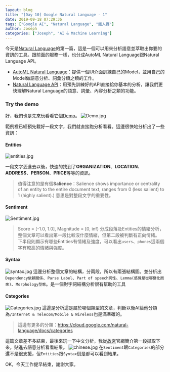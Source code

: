 ```yaml
---
layout: blog
title: "[Day 10] Google Natural Language - 1"
date: 2019-09-18 07:29:36
tags: ["Google AI", "Natural Language", "鐵人賽"]
author: Joseph
categories: ["Joseph", "AI & Machine Learning"]
---
```

今天是[Natural Language](https://cloud.google.com/natural-language/)的第一篇，這是一個可以用來分析語意並萃取出你要的資訊的工具。跟前面的服務一樣，也分成AutoML Natural Language跟Natural Language API。
- [AutoML Natural Language](https://cloud.google.com/natural-language/docs/quickstart)：提供一個UI介面訓練自己的Model，並用自己的Model做語意分析、詞彙分類之類的工作。
- [Natural Language API](https://cloud.google.com/natural-language/docs/quickstart)：用預先訓練好的API直接給你基本的分析，讓我們更快理解Natural Language的語意、詞彙、內容分析之類的功能。
<!-- more -->

### Try the demo
好，我們也是先來玩看看它個[Demo](https://cloud.google.com/natural-language/#natural-language-api-demo)。
![Demo.jpg](Demo.jpg)


範例裡已經預先載好一段文字，我們就直接跑分析看看。這邊很快地分析出了一些資訊：
#### Entities
![entities.jpg](entities.jpg)

一段文字丟進去以後，快速的找到了**ORGANIZATION**、**LOCATION**、**ADDRESS**、**PERSON**、**PRICE**等等的資訊。
> 值得注意的是有個**Salience**：Salience shows importance or centrality of an entity to the entire document text, ranges from 0 (less salient) to 1 (highly salient).)
> 意思是對整段文字的重要性。

#### Sentiment
![Sentiment.jpg](Sentiment.jpg)
> Score = [-1.0, 1.0], Magnitude = [0, inf)
分成段落及Entities的情緒分析，整個文章可以看出第一段比較沒什麼情緒，但第二段被判斷有正向情緒。
下半段則顯示有哪些Entities有情緒及強度，可以看出`users`、`phones`這兩個字有較高的情緒與強度。

#### Syntax
![syntax.jpg](syntax.jpg)
這邊分析整個文章的結構，分兩段，所以有兩張結構圖。並分析出`Dependency依賴關係`、`Parse Label`、`Part of speech詞性`、`Lemma(感覺是從哪變化而來)`、`Morphology型態`。是一個對字詞結構分析很有幫助的工具

#### Categories
![Categories.jpg](Categories.jpg)
這邊是分析這是屬於哪個類型的文章，判斷以後AI給他分類為`/Internet & Telecom/Mobile & Wireless`也是滿準確的。
> 這邊有更多的分類：https://cloud.google.com/natural-language/docs/categories

這篇文章差不多結束，最後來玩一下中文分析，我從[故宮](https://www.npm.gov.tw/Article.aspx?sNo=03001502)官網簡介第一段擷取下來，貼進去語意分析看看結果。
![chinese.jpg](chinese.jpg)
在`Sentiment`跟`Categories`的部分還不是很支援，但`Entities`跟`Syntax`倒是都可以看到結果。

OK，今天工作提早結束，謝謝大家。
